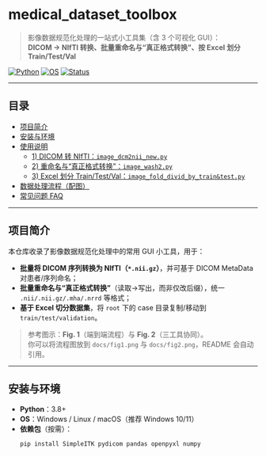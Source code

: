 # medical_dataset_toolbox

> 影像数据规范化处理的一站式小工具集（含 3 个可视化 GUI）：  
> **DICOM → NIfTI 转换、批量重命名与“真正格式转换”、按 Excel 划分 Train/Test/Val**

[![Python](https://img.shields.io/badge/Python-3.8%2B-blue)](https://www.python.org/)
[![OS](https://img.shields.io/badge/OS-Windows%20%7C%20Linux%20%7C%20macOS-informational)](#)
[![Status](https://img.shields.io/badge/Status-Active-brightgreen)](#)
<!-- 如果已确定开源协议，可替换下面的 Badge；否则先留空或写 TBD -->
<!-- [![License](https://img.shields.io/badge/License-MIT-green.svg)](LICENSE) -->

---

## 目录
- [项目简介](#项目简介)
- [安装与环境](#安装与环境)
- [使用说明](#使用说明)
  - [1) DICOM 转 NIfTI：`image_dcm2nii_new.py`](#1-dicom-转-niftiimage_dcm2nii_newpy)
  - [2) 重命名与“真正格式转换”：`image_wash2.py`](#2-重命名与真正格式转换image_wash2py)
  - [3) Excel 划分 Train/Test/Val：`image_fold_divid_by_train&test.py`](#3-excel-划分-traintestvalimage_fold_divid_by_traintestpy)
- [数据处理流程（配图）](#数据处理流程配图)
- [常见问题 FAQ](#常见问题-faq)


---

## 项目简介

本仓库收录了影像数据规范化处理中的常用 GUI 小工具，用于：
- **批量将 DICOM 序列转换为 NIfTI（`*.nii.gz`）**，并可基于 DICOM MetaData 对患者/序列命名；
- **批量重命名与“真正格式转换”**（读取→写出，而非仅改后缀），统一 `.nii/.nii.gz/.mha/.nrrd` 等格式；
- **基于 Excel 切分数据集**，将 `root` 下的 case 目录复制/移动到 `train/test/validation`。

> 参考图示：**Fig. 1**（端到端流程）与 **Fig. 2**（三工具协同）。  
> 你可以将流程图放到 `docs/fig1.png` 与 `docs/fig2.png`，README 会自动引用。

---

## 安装与环境

- **Python**：3.8+
- **OS**：Windows / Linux / macOS（推荐 Windows 10/11）
- **依赖包**（按需）：
  ```bash
  pip install SimpleITK pydicom pandas openpyxl numpy

  

